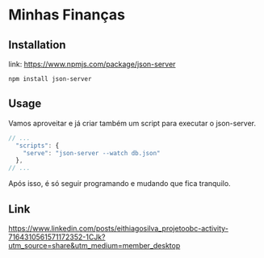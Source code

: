 # Minhas Finanças

## Installation

link: https://www.npmjs.com/package/json-server

```npm
npm install json-server
```

## Usage
Vamos aproveitar e já criar também um script para executar o json-server.

```javascript
// ...
  "scripts": {
    "serve": "json-server --watch db.json"
  },
// ...
```

Após isso, é só seguir programando e mudando que fica tranquilo.

## Link

https://www.linkedin.com/posts/eithiagosilva_projetoobc-activity-7164310561571172352-1CJk?utm_source=share&utm_medium=member_desktop
